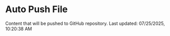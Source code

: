 # Auto Push File

Content that will be pushed to GitHub repository.
Last updated: 07/25/2025, 10:20:38 AM